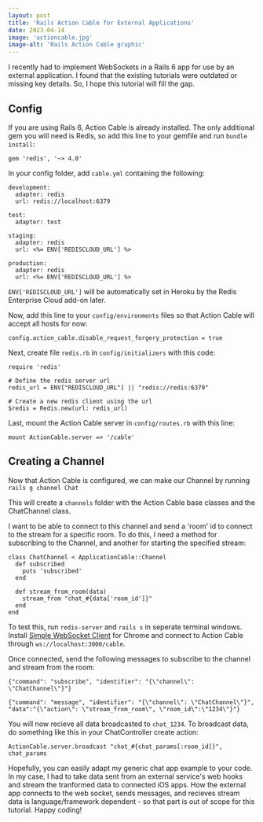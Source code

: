 ```yaml
---
layout: post
title: 'Rails Action Cable for External Applications'
date: 2023-04-14
image: 'actioncable.jpg'
image-alt: 'Rails Action Cable graphic'
---
```


I recently had to implement WebSockets in a Rails 6 app for use by an external application. I found that the existing tutorials were outdated or missing key details. So, I hope this tutorial will fill the gap.

## Config

If you are using Rails 6, Action Cable is already installed. The only additional gem you will need is Redis, so add this line to your gemfile and run `bundle install`:

```
gem 'redis', '~> 4.0'
```

In your config folder, add `cable.yml` containing the following:

```
development:
  adapter: redis
  url: redis://localhost:6379

test:
  adapter: test

staging:
  adapter: redis
  url: <%= ENV['REDISCLOUD_URL'] %>

production:
  adapter: redis
  url: <%= ENV['REDISCLOUD_URL'] %>
```

`ENV['REDISCLOUD_URL']` will be automatically set in Heroku by the Redis Enterprise Cloud add-on later.

Now, add this line to your `config/environments` files so that Action Cable will accept all hosts for now:

```
config.action_cable.disable_request_forgery_protection = true
```

Next, create file `redis.rb` in `config/initializers` with this code:

```
require 'redis'

# Define the redis server url
redis_url = ENV["REDISCLOUD_URL"] || "redis://redis:6379"

# Create a new redis client using the url
$redis = Redis.new(url: redis_url)
```

Last, mount the Action Cable server in `config/routes.rb` with this line:

```
mount ActionCable.server => '/cable'
```

## Creating a Channel

Now that Action Cable is configured, we can make our Channel by running `rails g channel Chat`

This will create a `channels` folder with the Action Cable base classes and the ChatChannel class.

I want to be able to connect to this channel and send a 'room' id to connect to the stream for a specific room. To do this, I need a method for subscribing to the Channel, and another for starting the specified stream:

```
class ChatChannel < ApplicationCable::Channel
  def subscribed
    puts 'subscribed'
  end

  def stream_from_room(data)
    stream_from "chat_#{data['room_id']}"
  end
end
```

To test this, run `redis-server` and `rails s` in seperate terminal windows. Install [Simple WebSocket Client](https://chrome.google.com/webstore/detail/simple-websocket-client/pfdhoblngboilpfeibdedpjgfnlcodoo?hl=en) for Chrome and connect to Action Cable through `ws://localhost:3000/cable`.

Once connected, send the following messages to subscribe to the channel and stream from the room:

```
{"command": "subscribe", "identifier": "{\"channel\": \"ChatChannel\"}"}
```

```
{"command": "message", "identifier": "{\"channel\": \"ChatChannel\"}", "data":"{\"action\": \"stream_from_room\", \"room_id\":\"1234\"}"}
```

You will now recieve all data broadcasted to `chat_1234`. To broadcast data, do something like this in your ChatController create action:

```
ActionCable.server.broadcast "chat_#{chat_params[:room_id]}", chat_params
```

Hopefully, you can easily adapt my generic chat app example to your code. In my case, I had to take data sent from an external service's web hooks and stream the tranformed data to connected iOS apps. How the external app connects to the web socket, sends messages, and recieves stream data is language/framework dependent - so that part is out of scope for this tutorial. Happy coding!